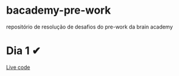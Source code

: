 # bacademy-pre-work
repositório de resolução de desafios do pre-work da brain academy
# Dia 1 ✔
[Live code](https://github.com/dticed/bacademy-pre-work/tree/main/dia1)

